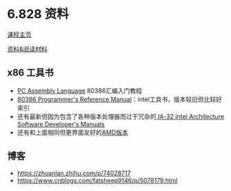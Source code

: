 # 6.828 资料

[课程主页](https://pdos.csail.mit.edu/6.828/2018/schedule.html)

[资料&阅读材料](https://pdos.csail.mit.edu/6.828/2018/reference.html)

## x86 工具书
- [PC Assembly Language](https://pdos.csail.mit.edu/6.828/2018/readings/pcasm-book.pdf) 80386汇编入门教程
- [80386 Programmer's Reference Manual](https://pdos.csail.mit.edu/6.828/2018/readings/i386/toc.htm)：intel工具书，版本较旧但比较好索引
- 还有最新但因为包含了各种版本处理器而过于冗杂的[ IA-32 Intel Architecture Software Developer's Manuals](http://www.intel.com/content/www/us/en/processors/architectures-software-developer-manuals.html)
- 还有和上面相同但更界面友好的[AMD版本](http://developer.amd.com/resources/developer-guides-manuals/)


## 博客

- https://zhuanlan.zhihu.com/p/74028717
- https://www.cnblogs.com/fatsheep9146/p/5078179.html
